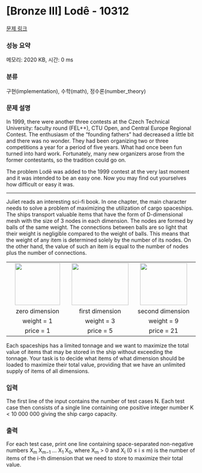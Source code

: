 # [Bronze III] Lodê - 10312 

[문제 링크](https://www.acmicpc.net/problem/10312) 

### 성능 요약

메모리: 2020 KB, 시간: 0 ms

### 분류

구현(implementation), 수학(math), 정수론(number_theory)

### 문제 설명

<p>In 1999, there were another three contests at the Czech Technical University: faculty round (FEL++), CTU Open, and Central Europe Regional Contest. The enthusiasm of the “founding fathers” had decreased a little bit and there was no wonder. They had been organizing two or three competitions a year for a period of five years. What had once been fun turned into hard work. Fortunately, many new organizers arose from the former contestants, so the tradition could go on.</p>

<p>The problem Lodē was added to the 1999 contest at the very last moment and it was intended to be an easy one. Now you may find out yourselves how difficult or easy it was.</p>

<hr>
<p>Juliet reads an interesting sci-fi book. In one chapter, the main character needs to solve a problem of maximizing the utilization of cargo spaceships. The ships transport valuable items that have the form of D-dimensional mesh with the size of 3 nodes in each dimension. The nodes are formed by balls of the same weight. The connections between balls are so light that their weight is negligible compared to the weight of balls. This means that the weight of any item is determined solely by the number of its nodes. On the other hand, the value of such an item is equal to the number of nodes plus the number of connections.</p>

<table class="table" style="width:100%">
	<tbody>
		<tr>
			<td style="width: 33%; text-align: center;"><img alt="" src="https://www.acmicpc.net/upload/images2/lode1.png" style="height:112px; width:120px"></td>
			<td style="width: 33%; text-align: center;"><img alt="" src="https://www.acmicpc.net/upload/images2/lode2.png" style="height:112px; width:151px"></td>
			<td style="width: 34%; text-align: center;"><img alt="" src="https://www.acmicpc.net/upload/images2/lode3.png" style="height:112px; width:125px"></td>
		</tr>
		<tr>
			<td style="text-align: center;">zero dimension</td>
			<td style="text-align: center;">first dimension</td>
			<td style="text-align: center;">second dimension</td>
		</tr>
		<tr>
			<td style="text-align: center;">weight = 1</td>
			<td style="text-align: center;">weight = 3</td>
			<td style="text-align: center;">weight = 9</td>
		</tr>
		<tr>
			<td style="text-align: center;">price = 1</td>
			<td style="text-align: center;">price = 5</td>
			<td style="text-align: center;">price = 21</td>
		</tr>
	</tbody>
</table>

<p>Each spaceships has a limited tonnage and we want to maximize the total value of items that may be stored in the ship without exceeding the tonnage. Your task is to decide what items of what dimension should be loaded to maximize their total value, providing that we have an unlimited supply of items of all dimensions.</p>

### 입력 

 <p>The first line of the input contains the number of test cases N. Each test case then consists of a single line containing one positive integer number K < 10 000 000 giving the ship cargo capacity.</p>

### 출력 

 <p>For each test case, print one line containing space-separated non-negative numbers X<sub>m</sub> X<sub>m−1</sub> ... X<sub>1</sub> X<sub>0</sub>, where X<sub>m</sub> > 0 and X<sub>i</sub> (0 ≤ i ≤ m) is the number of items of the i-th dimension that we need to store to maximize their total value.</p>

